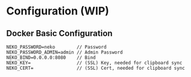 # Configuration (WIP)

## Docker Basic Configuration
```
NEKO_PASSWORD=neko        // Password
NEKO_PASSWORD_ADMIN=admin // Admin Password
NEKO_BIND=0.0.0.0:8080    // Bind
NEKO_KEY=                 // (SSL) Key, needed for clipboard sync
NEKO_CERT=                // (SSL) Cert, needed for clipboard sync
```